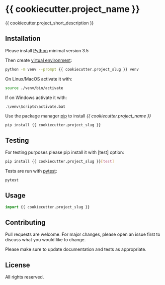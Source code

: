 # {{ cookiecutter.project_name }}

{{ cookiecutter.project_short_description }}

## Installation

Please install [Python](https://www.python.org/) minimal version 3.5

Then create [virtual environment](https://docs.python.org/3/library/venv.html):

```bash
python -m venv --prompt {{ cookiecutter.project_slug }} venv
```

On Linux/MacOS activate it with:

```bash
source ./venv/bin/activate
```

If on Windows activate it with:

```msdos
.\venv\Scripts\activate.bat
```

Use the package manager [pip](https://pip.pypa.io/en/stable/) to install *{{ cookiecutter.project_name }}*

```bash
pip install {{ cookiecutter.project_slug }}
```

## Testing

For testing purposes please pip install it with [test] option:

```bash
pip install {{ cookiecutter.project_slug }}[test]
```

Tests are run with [pytest](https://docs.pytest.org/en/latest/index.html):

```bash
pytest
```

## Usage

```python
import {{ cookiecutter.project_slug }}
```

## Contributing
Pull requests are welcome. For major changes, please open an issue first to discuss what you would like to change.

Please make sure to update documentation and tests as appropriate.

## License
All rights reserved.
